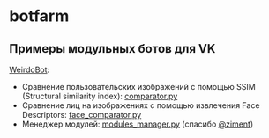 # botfarm
Примеры модульных ботов для VK
---

[WeirdoBot](weirdo_bot/):
* Сравнение пользовательских изображений с помощью SSIM (Structural similarity index): [comparator.py](weirdo_bot/modules/comparator.py)
* Сравнение лиц на изображениях с помощью извлечения Face Descriptors: [face_comparator.py](weirdo_bot/modules/face_comparator.py)
* Менеджер модулей: [modules_manager.py](weirdo_bot/modules_manager.py) (спасибо [@ziment](https://github.com/ziment))
